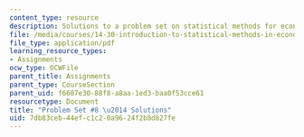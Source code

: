 ```yaml
---
content_type: resource
description: Solutions to a problem set on statistical methods for economics.
file: /media/courses/14-30-introduction-to-statistical-methods-in-economics-spring-2009/7db83ceb44efc1c20a9624f2b8d827fe_MIT14_30s09_sol_pset08.pdf
file_type: application/pdf
learning_resource_types:
- Assignments
ocw_type: OCWFile
parent_title: Assignments
parent_type: CourseSection
parent_uid: f6607e30-88f8-a8aa-1ed3-baa0f53cce61
resourcetype: Document
title: "Problem Set #8 \u2014 Solutions"
uid: 7db83ceb-44ef-c1c2-0a96-24f2b8d827fe
---
```


